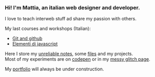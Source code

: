 ### Hi! I'm Mattia, an italian web designer and developer.

I love to teach interweb stuff ad share my passion with others.

My last courses and workshops (Italian):
+ [Git and github](https://github.com/lichfolky/corso-git-2023)
+ [Elementi di javascript](https://github.com/lichfolky/elementi-js-2022)

Here I store my [unreliable notes](https://github.com/lichfolky/grimoire), some [files](https://gist.github.com/lichfolky) and my projects.  
Most of my experiments are on [codepen](https://codepen.io/collection/pgyJoe) or in my [messy glitch page](https://glitch.com/@lichfolky). 

My [portfolio](https://mattiafolcarelli.me/) will always be under construction.  
 
